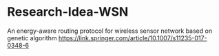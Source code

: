 # Research-Idea-WSN
An energy-aware routing protocol for wireless sensor network based on genetic algorithm https://link.springer.com/article/10.1007/s11235-017-0348-6
